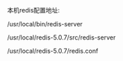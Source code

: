 

本机redis配置地址:

/usr/local/bin/redis-server

/usr/local/redis-5.0.7/src/redis-server

/usr/local/redis-5.0.7/redis.conf



